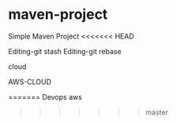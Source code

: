 # maven-project

Simple Maven Project
<<<<<<< HEAD

Editing-git stash
Editing-git rebase

cloud

AWS-CLOUD

=======
Devops
aws
>>>>>>> master
